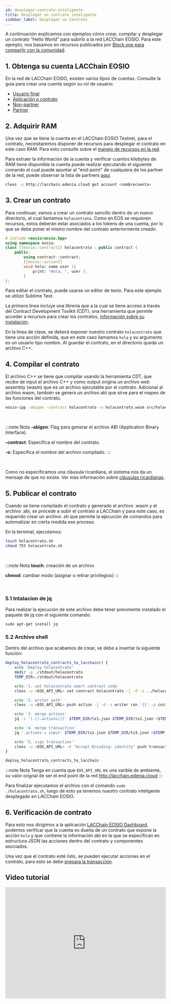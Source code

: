 ```yaml
---
id: desplegar-contrato-inteligente
title: Desplegar un contrato inteligente
sidebar_label: Desplegar un Contrato 
---
```


A continuación explicamos con ejemplos cómo crear, compilar y desplegar un contrato “Hello World” para subirlo a la red LACChain EOSIO. Para este ejemplo, nos basamos en recursos publicados por [Block.one para compartir con la comunidad](http://developers.eos.io/).

## 1. Obtenga su cuenta LACChain EOSIO

En la red de LACChain EOSIO, existen varios tipos de cuentas. Consulte la guía para crear una cuenta según su rol de usuario: 

- [Usuario final](./crear-cuenta-usuario)
- [Aplicación o contrato](./crear-cuenta-contrato)
- [Non-partner](./crear-cuenta-entidad)
- [Partner](./crear-cuenta-entidad) 

## 2. Adquirir RAM
Una vez que se tiene la cuenta en el LACChain EOSIO Testnet, para el contrato, necesitaremos disponer de recursos para desplegar el contrato en este caso RAM. Para esto consulte sobre el [manejo de recursos en la red](../recursos).

Para extraer la información de la cuenta y verificar cuantos kilobytes de RAM tiene disponible la cuenta puede realizar ejecutando el siguiente comando el cual puede apuntar al "end-point" de cualquiera de los partner de la red, puede observar la lista de partners [aquí](./partners).

```bash
cleos -u http://lacchain.edenia.cloud get account <nombrecuenta>
```

## 3. Crear un contrato

Para continuar, vamos a crear un contrato sencillo dentro de un nuevo directorio, el cual llamamos `holacontrato`. Como en EOS se requieren recursos, estos deberán estar asociados a los tokens de una cuenta, por lo que se debe poner el mismo nombre del contrato anteriormente creado.

```cpp title="holacontrato.cpp"
# include <eosio/eosio.hpp>
using namespace eosio;
class [[eosio::contract]] holacontrato : public contract {
	public:
		using contract::contract;
		[[eosio::action]]
		void hola( name user ){
			print( "Hola, ", user );
		}
};
```

Para editar el contrato, puede usarse un editor de texto. Para este ejemplo se utilizó Sublime Text.

La primera línea incluye una librería que a la cual se tiene acceso a través del Contract Development Toolkit (CDT), una herramienta que permite acceder a recursos para crear los contratos, [información sobre su instalación](./ambiente-desarrollo).

En la línea de clase, se deberá exponer nuestro contrato `holacontrato` que tiene una acción definida, que en este caso llamamos `hola` y su argumento es un usuario tipo nombre. Al guardar el contrato, en el directorio queda un archivo C++.

## 4. Compilar el contrato

El archivo C++ se tiene que compilar usando la herramienta CDT, que recibe de input el archivo C++ y como output origina un archivo web assembly (wasm) que es un archivo ejecutable por el contrato. Adicional al archivo wasm, también se genera un archivo abi que sirve para el mapeo de las funciones del contrato.

```bash
eosio-cpp -abigen -contract holacontrato -o holacontrato.wasm src/holacontrato.cpp
```
<br/>

:::note Nota
**-abigen**: Flag para generar el archivo ABI (Application Binary Interface).

**-contract**: Especifica el nombre del contrato.

**-o**: Especifica el nombre del archivo compilado.
:::

<br/>

Como no especificamos una cláusula ricardiana, el sistema nos da un mensaje de que no existe. Ver más información sobre [cláusulas ricardianas](https://guias.eoscostarica.io/docs/aprender-eosio/contratos-ricardianos).

## 5. Publicar el contrato

Cuando se tiene compilado el contrato y generado el archivo .wasm y el archivo .abi, se procede a subir el contrato a LACChain y para este caso, es requerido crear un archivo .sh que permite la ejecución de comandos para automatizar en cierta medida ese proceso.

En la terminal, ejecutamos:

```bash
touch holacontrato.sh
chmod 755 holacontrato.sh
```
<br/>

:::note Nota
**touch**: creación de un archivo

**chmod**: cambiar modo (asignar o retirar privilegios)
:::

<br/>

### 5.1 Intalacion de jq

Para realizar la ejecución de este archivo debe tener previmente instalado el paquete de jq con el siguiente comando:

```
sudo apt-get install jq
```

### 5.2 Archivo shell

Dentro del archivo que acabamos de crear, se debe a insertar la siguiente función:

```bash title="holacontrato.sh"
deploy_holacontrato_contracts_to_lacchain() {   
    echo 'Deploy holacontrato'
    mkdir -p ./stdout/holacontrato
    TEMP_DIR=./stdout/holacontrato

    echo '1. set holacontrato smart contract code'
    cleos -u <EOS_API_URL> set contract holacontrato -j -d -s ../holacontrato/ >$TEMP_DIR/tx2.json

    echo '2. writer auth'
    cleos -u <EOS_API_URL> push action -j -d -s writer run '{}' -p costarica@writer >$TEMP_DIR/tx1.json

    echo '3. merge actions'
    jq -s '[.[].actions[]]' $TEMP_DIR/tx1.json $TEMP_DIR/tx2.json >$TEMP_DIR/tx3.json

    echo '4. merge transaction'
    jq '.actions = input' $TEMP_DIR/tx1.json $TEMP_DIR/tx3.json >$TEMP_DIR/tx4.json

    echo '5. sign transaction'
    cleos -u <EOS_API_URL> -r "Accept-Encoding: identity" push transaction $TEMP_DIR/tx4.json -p costarica@writer -p holacontrato@active
}

deploy_holacontrato_contracts_to_lacchain

```

:::note Nota
Tenga en cuenta que `EOS_API_URL` es una varible de ambiente, su valor orignal de ser el end point de la red http://lacchain.edenia.cloud
:::

Para finalizar ejecutamos el archivo con el comando `sudo ./holacontrato.sh`, luego de esto ya tenemos nuestro contrato inteligente desplegado en LACChain EOSIO.

## 6. Verificación de contrato

Para esto nos dirigimos a la aplicación [LACChain EOSIO Dashboard](https://lacchain.antelope.tools/accounts), podemos verificar que la cuenta es dueña de un contrato que expone la acción `hola` y que contiene la información abi en la que se especifican en estructura JSON las acciones dentro del contrato y componentes asociados.

Una vez que el contrato esté listo, se pueden ejecutar acciones en el contrato, para esto se debe [prepara la transacción](./transacciones).

## Video tutorial
<iframe width="100%" height="350px" src="https://www.youtube.com/embed/nMivNMvS09Y" frameborder="0" allow="accelerometer; autoplay; encrypted-media; gyroscope; picture-in-picture" allowfullscreen></iframe>
